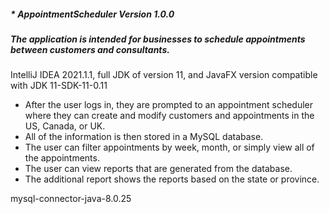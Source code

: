 ##### * AppointmentScheduler Version 1.0.0

##### The application is intended for businesses to schedule appointments between customers and consultants.

IntelliJ IDEA 2021.1.1, full JDK of version 11, and JavaFX version compatible with JDK 11-SDK-11-0.11 

* After the user logs in, they are prompted to an appointment scheduler where they can create and modify customers and appointments in the US, Canada, or UK.
* All of the information is then stored in a MySQL database. 
* The user can filter appointments by week, month, or simply view all of the appointments. 
* The user can view reports that are generated from the database.
* The additional report shows the reports based on the state or province. 

mysql-connector-java-8.0.25
